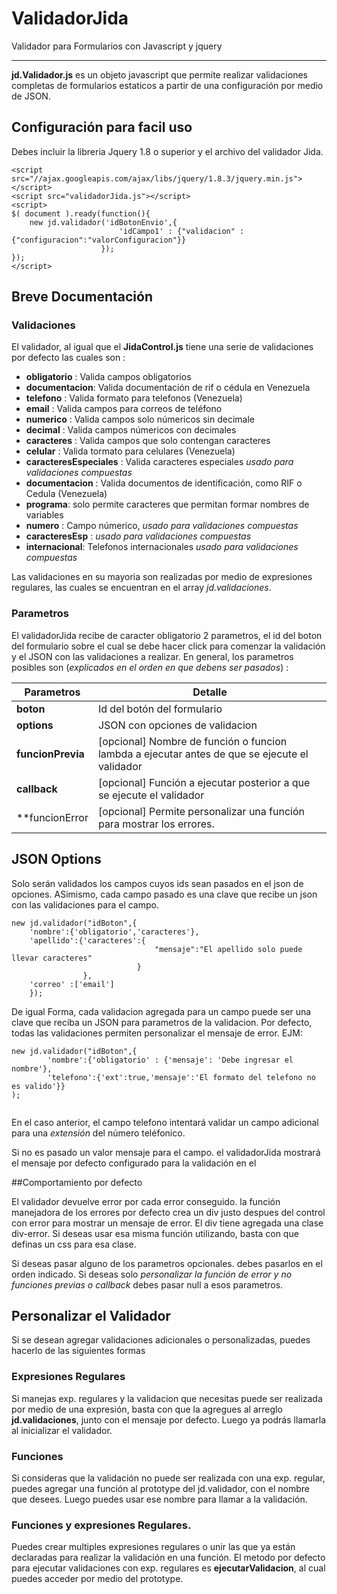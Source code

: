 ValidadorJida
=============
Validador para Formularios con Javascript y jquery 
____

**jd.Validador.js** es un objeto javascript que permite realizar validaciones completas
de formularios estaticos a partir de una configuración por medio de JSON.


## Configuración para facil uso

Debes incluir la libreria Jquery 1.8 o superior y el archivo del validador Jida.  
```
<script src="//ajax.googleapis.com/ajax/libs/jquery/1.8.3/jquery.min.js"></script>
<script src="validadorJida.js"></script>
<script>
$( document ).ready(function(){
 	new jd.validador('idBotonEnvio',{
 						'idCampo1' : {"validacion" : {"configuracion":"valorConfiguracion"}}
 					});
});
</script>
```


## Breve Documentación 


### Validaciones 
El validador, al igual que el **JidaControl.js** tiene una serie de validaciones por defecto
las cuales son :

* **obligatorio** : Valida campos obligatorios
* **documentacion**: Valida documentación de rif o cédula en Venezuela
* **telefono** : Valida formato para telefonos (Venezuela)
* **email** : Valida campos para correos de teléfono
* **numerico** : Valida campos solo númericos sin decimale
* **decimal** : Valida campos númericos con decimales
* **caracteres** : Valida campos que solo contengan caracteres
* **celular** : Valida tormato para celulares (Venezuela)
* **caracteresEspeciales** : Valida caracteres especiales *usado para validaciones compuestas*
* **documentacion** : Valida documentos de identificación, como RIF o Cedula (Venezuela)
* **programa**: solo permite caracteres que permitan formar nombres de variables 
* **numero** : Campo númerico, *usado para validaciones compuestas*
* **caracteresEsp** : *usado para validaciones compuestas*
* **internacional**: Telefonos internacionales *usado para validaciones compuestas*

Las validaciones en su mayoria son realizadas por medio de expresiones regulares, las cuales se encuentran
en el array *jd.validaciones*.

### Parametros 

El validadorJida recibe de caracter obligatorio 2 parametros, el id del boton del formulario
sobre el cual se debe hacer click para comenzar la validación y el JSON con las validaciones a 
realizar. 
En general, los parametros posibles son (*explicados en el orden en que debens ser pasados*) :

Parametros		| Detalle
----------------|--------------
 **boton** 		| Id del botón del formulario
 **options**	| JSON con opciones de validacion
 **funcionPrevia** | [opcional] Nombre de función o funcion lambda a ejecutar antes de que se ejecute el validador
 **callback** 	| [opcional] Función a ejecutar posterior a que se ejecute el validador
 **funcionError	| [opcional] Permite personalizar una función para mostrar los errores.

## JSON Options

Solo serán validados los campos cuyos ids sean pasados en el json de opciones. ASimismo, cada campo
pasado es una clave que recibe un json con las validaciones para el campo.

```
new jd.validador("idBoton",{ 
	'nombre':{'obligatorio','caracteres'},
	'apellido':{'caracteres':{
								"mensaje":"El apellido solo puede llevar caracteres"
							}
				},
	'correo' :['email']
	});
```

De igual Forma, cada validacion agregada para un campo puede ser una clave que reciba un JSON para parametros
de la validacion. Por defecto, todas las validaciones permiten personalizar el mensaje de error.
EJM: 
```
new jd.validador("idBoton",{ 
		'nombre':{'obligatorio' : {'mensaje': 'Debe ingresar el nombre'},
		'telefono':{'ext':true,'mensaje':'El formato del telefono no es valido'}}
);
 
```
En el caso anterior, el campo telefono intentará validar un campo adicional para una *extensión* del número teléfonico.

Si no es pasado un valor mensaje para el campo. el validadorJida mostrará el mensaje
por defecto configurado para la validación en el 

##Comportamiento por defecto

El validador devuelve error por cada error conseguido. la función manejadora de los errores por defecto
crea un div justo despues del control con error para mostrar un mensaje de error. El div tiene agregada
una clase div-error. Si deseas usar esa misma función utilizando, basta con que definas un css para esa clase.


Si deseas pasar alguno de los parametros opcionales. debes pasarlos en el orden indicado. Si deseas solo
*personalizar la función de error y no funciones previas o callback* debes pasar null a esos parametros.

## Personalizar el Validador

Si se desean agregar validaciones adicionales o personalizadas, puedes hacerlo de las siguientes formas

### Expresiones Regulares

Si manejas exp. regulares y la validacion que necesitas puede ser realizada por medio de una expresión,
basta con que la agregues al arreglo **jd.validaciones**, junto con el mensaje por defecto. Luego
ya podrás llamarla al inicializar el validador.

### Funciones

Si consideras que la validación no puede ser realizada con una exp. regular, puedes agregar una
función al prototype del jd.validador, con el nombre que desees. Luego puedes usar ese nombre
para llamar a la validación.


### Funciones y expresiones Regulares.

Puedes crear multiples expresiones regulares o unir las que ya están declaradas para
realizar la validación en una función. El metodo por defecto para ejecutar validaciones
con exp. regulares es **ejecutarValidacion**, al cual puedes acceder por medio del prototype.
